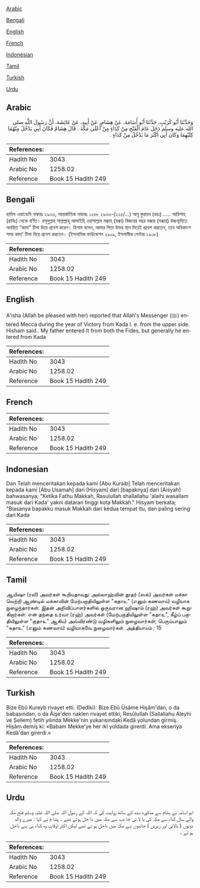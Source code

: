 [Arabic](#arabic)

[Bengali](#bengali)

[English](#english)

[French](#french)

[Indonesian](#indonesian)

[Tamil](#tamil)

[Turkish](#turkish)

[Urdu](#urdu)

## Arabic


<div dir="rtl" lang="ar" style={{fontSize:'larger',backgroundColor:'#f8f9fa',padding:20}}>
وَحَدَّثَنَا أَبُو كُرَيْبٍ، حَدَّثَنَا أَبُو أُسَامَةَ، عَنْ هِشَامٍ، عَنْ أَبِيهِ، عَنْ عَائِشَةَ، أَنَّ رَسُولَ اللَّهِ صلى الله عليه وسلم دَخَلَ عَامَ الْفَتْحِ مِنْ كَدَاءٍ مِنْ أَعْلَى مَكَّةَ ‏.‏ قَالَ هِشَامٌ فَكَانَ أَبِي يَدْخُلُ مِنْهُمَا كِلَيْهِمَا وَكَانَ أَبِي أَكْثَرَ مَا يَدْخُلُ مِنْ كَدَاءٍ ‏.‏
</div>
<div style={{backgroundColor:'#f8f9fa',padding:20, marginBottom: 10}}><table> <thead> <tr> <th>References:</th> <th></th> </tr> </thead> <tbody><tr><td>Hadith No</td><td>3043</td></tr><tr><td>Arabic No</td><td>1258.02</td></tr><tr><td>Reference</td><td>Book 15 Hadith 249</td></tr></tbody></table></div>

## Bengali


<div dir="ltr" lang="bn" style={{fontSize:'larger',backgroundColor:'#f8f9fa',padding:20}}>
হাদিস একাডেমি নাম্বারঃ ২৯৩৩, আন্তর্জাতিক নাম্বারঃ ১২৫৮ ২৯৩৩-(২২৫/...) আবূ কুরায়ব (রহঃ) ..... আয়িশাহ্ (রাযিঃ) থেকে বর্ণিত। রসূলুল্লাহ সাল্লাল্লাহু আলাইহি ওয়াসাল্লাম মক্কাহ্ (মক্কা) বিজয়ের বছর মক্কার (মক্কার) উচ্চভূমিতে অবস্থিত “কাদা” টিলা দিয়ে প্রবেশ করেন। হিশাম বলেন, আমার পিতা উভয় স্থান দিয়েই প্রবেশ করতেন, তবে অধিকাংশ সময় কাদা’ টিলা দিয়ে প্রবেশ করতেন। (ইসলামিক ফাউন্ডেশন ২৯০৯, ইসলামীক সেন্টার ২৯০৮)
</div>
<div style={{backgroundColor:'#f8f9fa',padding:20, marginBottom: 10}}><table> <thead> <tr> <th>References:</th> <th></th> </tr> </thead> <tbody><tr><td>Hadith No</td><td>3043</td></tr><tr><td>Arabic No</td><td>1258.02</td></tr><tr><td>Reference</td><td>Book 15 Hadith 249</td></tr></tbody></table></div>

## English


<div dir="ltr" lang="en" style={{fontSize:'larger',backgroundColor:'#f8f9fa',padding:20}}>
A'isha (Allah be pleased with her) reported that Allah's Messenger (ﷺ) entered Mecca during the year of Victory from Kada I. e. from the upper side. Hisham said.. My father entered It from both the Fides, but generally he entered from Kada
</div>
<div style={{backgroundColor:'#f8f9fa',padding:20, marginBottom: 10}}><table> <thead> <tr> <th>References:</th> <th></th> </tr> </thead> <tbody><tr><td>Hadith No</td><td>3043</td></tr><tr><td>Arabic No</td><td>1258.02</td></tr><tr><td>Reference</td><td>Book 15 Hadith 249</td></tr></tbody></table></div>

## French


<div dir="ltr" lang="fr" style={{fontSize:'larger',backgroundColor:'#f8f9fa',padding:20}}>

</div>
<div style={{backgroundColor:'#f8f9fa',padding:20, marginBottom: 10}}><table> <thead> <tr> <th>References:</th> <th></th> </tr> </thead> <tbody><tr><td>Hadith No</td><td>3043</td></tr><tr><td>Arabic No</td><td>1258.02</td></tr><tr><td>Reference</td><td>Book 15 Hadith 249</td></tr></tbody></table></div>

## Indonesian


<div dir="ltr" lang="id" style={{fontSize:'larger',backgroundColor:'#f8f9fa',padding:20}}>
Dan Telah menceritakan kepada kami [Abu Kuraib] Telah menceritakan kepada kami [Abu Usamah] dari [Hisyam] dari [bapaknya] dari [Aisyah] bahwasanya; "Ketika Fathu Makkah, Rasulullah shallallahu 'alaihi wasallam masuk dari Kada' yakni dataran tinggi kota Makkah." Hisyam berkata; "Biasanya bapakku masuk Makkah dari kedua tempat itu, dan paling sering dari Kada
</div>
<div style={{backgroundColor:'#f8f9fa',padding:20, marginBottom: 10}}><table> <thead> <tr> <th>References:</th> <th></th> </tr> </thead> <tbody><tr><td>Hadith No</td><td>3043</td></tr><tr><td>Arabic No</td><td>1258.02</td></tr><tr><td>Reference</td><td>Book 15 Hadith 249</td></tr></tbody></table></div>

## Tamil


<div dir="ltr" lang="ta" style={{fontSize:'larger',backgroundColor:'#f8f9fa',padding:20}}>
ஆயிஷா (ரலி) அவர்கள் கூறியதாவது: அல்லாஹ்வின் தூதர் (ஸல்) அவர்கள் மக்கா வெற்றி ஆண்டில் மக்காவின் மேற்பகுதியிலுள்ள "கதாஉ" (எனும் கணவாய்) வழியாக நுழைந்தார்கள். இதன் அறிவிப்பாளர்களில் ஒருவரான ஹிஷாம் (ரஹ்) அவர்கள் கூறுகிறார்கள்: என் தந்தை உர்வா (ரஹ்) அவர்கள் (மேற்பகுதியிலுள்ள "கதாஉ", கீழ்ப் பகுதியிலுள்ள "குதாஉ" ஆகிய) அவ்விரண்டு வழிகளிலும் நுழைவார்கள்; பெரும்பாலும் "கதாஉ" (எனும் கணவாய்) வழியாகவே நுழைவார்கள். அத்தியாயம் : 15
</div>
<div style={{backgroundColor:'#f8f9fa',padding:20, marginBottom: 10}}><table> <thead> <tr> <th>References:</th> <th></th> </tr> </thead> <tbody><tr><td>Hadith No</td><td>3043</td></tr><tr><td>Arabic No</td><td>1258.02</td></tr><tr><td>Reference</td><td>Book 15 Hadith 249</td></tr></tbody></table></div>

## Turkish


<div dir="ltr" lang="tr" style={{fontSize:'larger',backgroundColor:'#f8f9fa',padding:20}}>
Bize Ebû Kureyb rivayet etti. (Dediki): Bize Ebû Üsâme Hişâm'dan, o da babasından, o da Âişe'den naklen rivayet ettiki, Resûlullah (Sallallahu Aleyhi ve Sellem) fetih yılında Mekke'nin yukarısındaki Kedâ yolundan girmiş. Hişâm demiş ki: «Babam Mekke'ye her iki yoldada girerdi. Ama ekseriya Kedâ'dan girerdi.»
</div>
<div style={{backgroundColor:'#f8f9fa',padding:20, marginBottom: 10}}><table> <thead> <tr> <th>References:</th> <th></th> </tr> </thead> <tbody><tr><td>Hadith No</td><td>3043</td></tr><tr><td>Arabic No</td><td>1258.02</td></tr><tr><td>Reference</td><td>Book 15 Hadith 249</td></tr></tbody></table></div>

## Urdu


<div dir="rtl" lang="ur" style={{fontSize:'larger',backgroundColor:'#f8f9fa',padding:20}}>
ابو اسامہ نے ہشام سے مذکورہ سند کے ساتھ روایت کی کہ اللہ کے رسول اللہ صلی اللہ علیہ وسلم فتح مکہ والے سال کداء سے مکہ کی با لا ئی جا نب سے مکہ میں دا خل ہوئے تھے ۔ ہشا م نے کہا : میرے والد دونوں ( بالائی اور زیریں ) جانبوں سے مکہ میں داخل ہو تے تھے لیکن اکثر اوقات وہ کداء ہی سے داخل ہو تے ۔
</div>
<div style={{backgroundColor:'#f8f9fa',padding:20, marginBottom: 10}}><table> <thead> <tr> <th>References:</th> <th></th> </tr> </thead> <tbody><tr><td>Hadith No</td><td>3043</td></tr><tr><td>Arabic No</td><td>1258.02</td></tr><tr><td>Reference</td><td>Book 15 Hadith 249</td></tr></tbody></table></div>